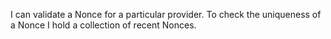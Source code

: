 I can validate a Nonce for a particular provider. To check the uniqueness of a Nonce I hold a collection of recent Nonces.